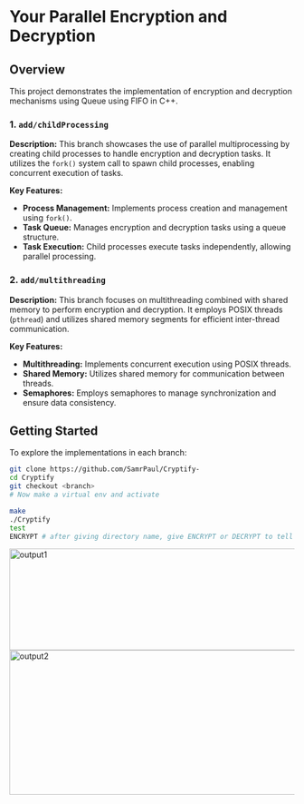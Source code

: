 # Your Parallel Encryption and Decryption

## Overview

This project demonstrates the implementation of encryption and decryption mechanisms using Queue using FIFO in C++.


### 1. `add/childProcessing`

**Description:** This branch showcases the use of parallel multiprocessing by creating child processes to handle encryption and decryption tasks. It utilizes the `fork()` system call to spawn child processes, enabling concurrent execution of tasks.

**Key Features:**

- **Process Management:** Implements process creation and management using `fork()`.
- **Task Queue:** Manages encryption and decryption tasks using a queue structure.
- **Task Execution:** Child processes execute tasks independently, allowing parallel processing.

### 2. `add/multithreading`

**Description:** This branch focuses on multithreading combined with shared memory to perform encryption and decryption. It employs POSIX threads (`pthread`) and utilizes shared memory segments for efficient inter-thread communication.

**Key Features:**

- **Multithreading:** Implements concurrent execution using POSIX threads.
- **Shared Memory:** Utilizes shared memory for communication between threads.
- **Semaphores:** Employs semaphores to manage synchronization and ensure data consistency.

## Getting Started

To explore the implementations in each branch:

   ```bash
   git clone https://github.com/SamrPaul/Cryptify-
   cd Cryptify
   git checkout <branch>
   # Now make a virtual env and activate
  
   make
   ./Cryptify
   test
   ENCRYPT # after giving directory name, give ENCRYPT or DECRYPT to tell what to do
   ```


<img width="741" height="179" alt="output1" src="https://github.com/user-attachments/assets/ebec21e1-8f0b-41c2-8734-d19b81adf4e1" />




<img width="665" height="255" alt="output2" src="https://github.com/user-attachments/assets/caa15e14-08b9-4864-8dad-50acf250ef49" />


